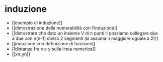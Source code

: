 # induzione
- [[esempio di induzione]]
- [[dimostrazione della numerabilità con l'induzione]]
- [[dimostrare che dato un insieme V di n punti li possiamo collegare due a due con n(n-1) diviso 2 segmenti (si assuma n maggiore uguale a 2)]]
- [[induzione con definizione di funzione]]
- [[distanza fra x e y sulla linea numerica]]
- [[xn_yn]]
